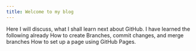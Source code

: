 ```yaml
---
title: Welcome to my blog
---
```

Here I will discuss, what I shall learn next about GitHub.
I have learned the following already
How to create Branches, commit changes, and merge branches
How to set up a page using GitHub Pages.
